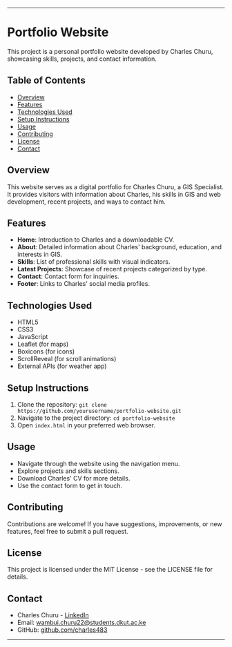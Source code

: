 

---

# Portfolio Website

This project is a personal portfolio website developed by Charles Churu, showcasing skills, projects, and contact information.

## Table of Contents

- [Overview](#overview)
- [Features](#features)
- [Technologies Used](#technologies-used)
- [Setup Instructions](#setup-instructions)
- [Usage](#usage)
- [Contributing](#contributing)
- [License](#license)
- [Contact](#contact)

## Overview

This website serves as a digital portfolio for Charles Churu, a GIS Specialist. It provides visitors with information about Charles, his skills in GIS and web development, recent projects, and ways to contact him.

## Features

- **Home**: Introduction to Charles and a downloadable CV.
- **About**: Detailed information about Charles' background, education, and interests in GIS.
- **Skills**: List of professional skills with visual indicators.
- **Latest Projects**: Showcase of recent projects categorized by type.
- **Contact**: Contact form for inquiries.
- **Footer**: Links to Charles' social media profiles.

## Technologies Used

- HTML5
- CSS3
- JavaScript
- Leaflet (for maps)
- Boxicons (for icons)
- ScrollReveal (for scroll animations)
- External APIs (for weather app)

## Setup Instructions

1. Clone the repository: `git clone https://github.com/yourusername/portfolio-website.git`
2. Navigate to the project directory: `cd portfolio-website`
3. Open `index.html` in your preferred web browser.

## Usage

- Navigate through the website using the navigation menu.
- Explore projects and skills sections.
- Download Charles' CV for more details.
- Use the contact form to get in touch.

## Contributing

Contributions are welcome! If you have suggestions, improvements, or new features, feel free to submit a pull request.

## License

This project is licensed under the MIT License - see the LICENSE file for details.

## Contact

- Charles Churu - [LinkedIn](https://www.linkedin.com/in/charles-wambui-853834260/)
- Email: [wambui.churu22@students.dkut.ac.ke](mailto:charleschuru94@gmail.com)
- GitHub: [github.com/charles483](https://github.com/charles483)

---

